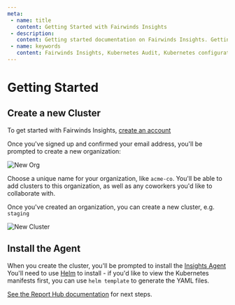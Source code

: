 ```yaml
---
meta:
 - name: title
   content: Getting Started with Fairwinds Insights
 - description:
   content: Getting started documentation on Fairwinds Insights. Getting started includes three easy steps - sign up, create a cluster and install the agent.
 - name: keywords
   content: Fairwinds Insights, Kubernetes Audit, Kubernetes configuration validation
---
```



# Getting Started

## Create a new Cluster

To get started with Fairwinds Insights, [create an account](https://insights.fairwinds.com/auth/register)

Once you've signed up and confirmed your email address, you'll be prompted to
create a new organization:

![New Org](/img/new-org.png)

Choose a unique name for your organization, like `acme-co`. You'll be able to add clusters to this
organization, as well as any coworkers you'd like to collaborate with.

Once you've created an organization, you can create a new cluster, e.g. `staging`

![New Cluster](/img/new-cluster.png)

## Install the Agent

When you create the cluster, you'll be prompted to install the [Insights Agent](https://insights.docs.fairwinds.com/installation/insights-agent/)
You'll need to use [Helm](https://helm.sh/) to install - if you'd like to view the Kubernetes
manifests first, you can use `helm template` to generate the YAML files.

[See the Report Hub documentation](/installation/report-hub) for next steps.

